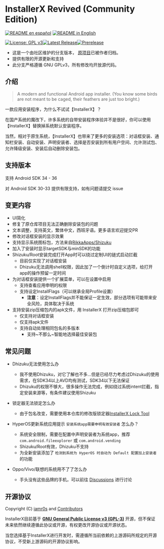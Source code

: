 # InstallerX Revived (Community Edition)

[![README en español](https://img.shields.io/badge/README_ES-0077b5?style=flat-square)](./README_ES.md) [![README in English](https://img.shields.io/badge/README_EN-239120?style=flat-square)](./README_EN.md)

[![License: GPL v3](https://img.shields.io/badge/License-GPLv3-blue.svg)](https://www.gnu.org/licenses/gpl-3.0)[![Latest Release](https://img.shields.io/github/v/release/wxxsfxyzm/InstallerX?label=稳定版)](https://github.com/wxxsfxyzm/InstallerX/releases/latest)[![Prerelease](https://img.shields.io/github/v/release/wxxsfxyzm/InstallerX?include_prereleases&label=测试版)](https://github.com/wxxsfxyzm/InstallerX/releases)

- 这是一个由社区维护的分支版本， [原项目](https://github.com/iamr0s/InstallerX)已被作者归档。
- 提供有限的开源更新和支持
- 此分支严格遵循 GNU GPLv3，所有修改均开放源代码。

## 介绍

> A modern and functional Android app installer. (You know some birds are not meant to be caged,
> their feathers are just too bright.)

一款应用安装程序，为什么不试试【InstallerX】？

在国产系统的魔改下，许多系统的自带安装程序体验并不是很好，你可以使用【InstallerX】替换掉系统默认安装程序。

当然，相对于原生系统，【InstallerX】也带来了更多的安装选项：对话框安装、通知栏安装、自动安装、声明安装者、选择是否安装到所有用户空间、允许测试包、允许降级安装、安装后自动删除安装包。

## 支持版本

支持 Android SDK 34 - 36

对 Android SDK 30-33 提供有限支持，如有问题请提交 issue

## 变更内容

- UI简化
- 修复了原仓库项目无法正确删除安装包的问题
- 文本调整，支持英文，繁体中文，西班牙语。更多语言欢迎提交PR
- 修改对话框安装的显示效果
- 支持显示系统图标包，方法来自[RikkaApps/Shizuku](https://github.com/RikkaApps/Shizuku/blob/master/manager/src/main/java/moe/shizuku/manager/utils/AppIconCache.kt)
- 加入了安装时显示targetSDK与minSDK的功能
- Shizuku/Root安装完成打开App时可以绕过定制UI的链式启动拦截
    - 目前仅实现了对话框安装
    - Dhizuku无法调用shell权限，因此加了一个倒计时自定义选项，给打开app的操作预留一定时间
- 为对话框安装提供一个扩展菜单，可以在设置中启用
    - 支持查看应用申明的权限
    - 支持设定InstallFlags（可以继承全局Profile设置）
       - **注意**：设定InstallFlags并不能保证一定生效，部分选项有可能带来安全风险，具体取决于系统
- 支持安装zip压缩包内的apk文件，用 InstallerX 打开zip压缩包即可 
    - 仅支持对话框安装
    - 仅支持apk文件
    - 支持自动处理相同包名的多版本
      - 支持~不那么~智能地选择最佳安装包

## 常见问题

- Dhizuku无法使用怎么办
    - 我不使用Dhizuku，对它了解也不多...但是已经尽力考虑过Dhizuku的使用需求，在SDK34以上AVD均有测试，SDK34以下无法保证
    - Dhizuku的权限不够大，很多操作无法完成，例如绕过系统intent拦截，指定安装来源等，有条件建议使用Shizuku

- 锁定器无法锁定怎么办
    - 由于包名改变，需要使用本仓库的修改版锁定器[InstallerX Lock Tool](https://github.com/wxxsfxyzm/InstallerX-Revived/blob/main/InstallerX%E9%94%81%E5%AE%9A%E5%99%A8_1.3.apk)

- HyperOS更新系统应用提示 `安装系统app需要申明有效安装者` 怎么办？
    - 系统安全限制，需要在配置中声明安装者为系统app，推荐 `com.android.fileexplorer` 或 `com.android.vending`
    - Shizuku/Root有效，Dhizuku不支持
    - 为全新安装添加了 `检测到系统为 HyperOS 时自动为 Default 配置加上安装者` 的功能

- Oppo/Vivo/联想的系统用不了了怎么办
    - 手头没有这些品牌的手机，可以前往 [Discussions](https://github.com/wxxsfxyzm/InstallerX-Revived/discussions)
    进行讨论

## 开源协议

Copyright (C)  [iamr0s](https://github.com/iamr0s) and [Contributors](https://github.com/wxxsfxyzm/InstallerX-Revived/graphs/contributors)

InstallerX目前基于 [**GNU General Public License v3 (GPL-3)**](http://www.gnu.org/copyleft/gpl.html)
开源，但不保证未来依然继续遵循此协议或开源，有权更改开源协议或开源状态。

当您选择基于InstallerX进行开发时，需遵循所当前依赖的上游源码所规定的开源协议，不受新上游源码的开源协议影响。
